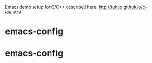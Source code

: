 Emacs demo setup for C/C++ described here: http://tuhdo.github.io/c-ide.html
# emacs-config
# emacs-config
